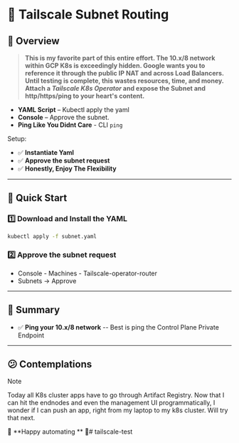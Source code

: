 # 🚀 Tailscale Subnet Routing

## 🌟 Overview  

> **This is my favorite part of this entire effort. The 10.x/8 network within GCP K8s is exceedingly
> hidden. Google wants you to reference it through the public IP NAT and across Load Balancers. Until testing
> is complete, this wastes resources, time, and money. Attach a ___Tailscale K8s Operator___ and expose the
> Subnet and http/https/ping to your heart's content.**

- **YAML Script** – Kubectl apply the yaml  
- **Console** – Approve the subnet.
- **Ping Like You Didnt Care** - CLI `ping`  

Setup:  
- ✅ **Instantiate Yaml**  
- ✅ **Approve the subnet request**  
- ✅ **Honestly, Enjoy The Flexibility**    

---

## 🚀 Quick Start  

### 1️⃣ Download and Install the YAML  
```sh
kubectl apply -f subnet.yaml
```
### 2️⃣ Approve the subnet request 
- Console - Machines - Tailscale-operator-router
- Subnets -> Approve
---

## 📌 Summary  

- ✅ **Ping your 10.x/8 network** -- Best is ping the Control Plane Private Endpoint  

---
## 😕 Contemplations
> [!NOTE]
> Today all K8s cluster apps have to go through Artifact Registry. Now that I can hit the endnodes and
> even the management UI programmatically, I wonder if I can push an app, right from my laptop to my k8s
> cluster. Will try that next.

🔗 **Happy automating ** 🚀# tailscale-test
